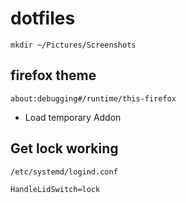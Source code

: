 # dotfiles

`mkdir ~/Pictures/Screenshots`

## firefox theme

`about:debugging#/runtime/this-firefox`
- Load temporary Addon

## Get lock working

`/etc/systemd/logind.conf`

`HandleLidSwitch=lock`